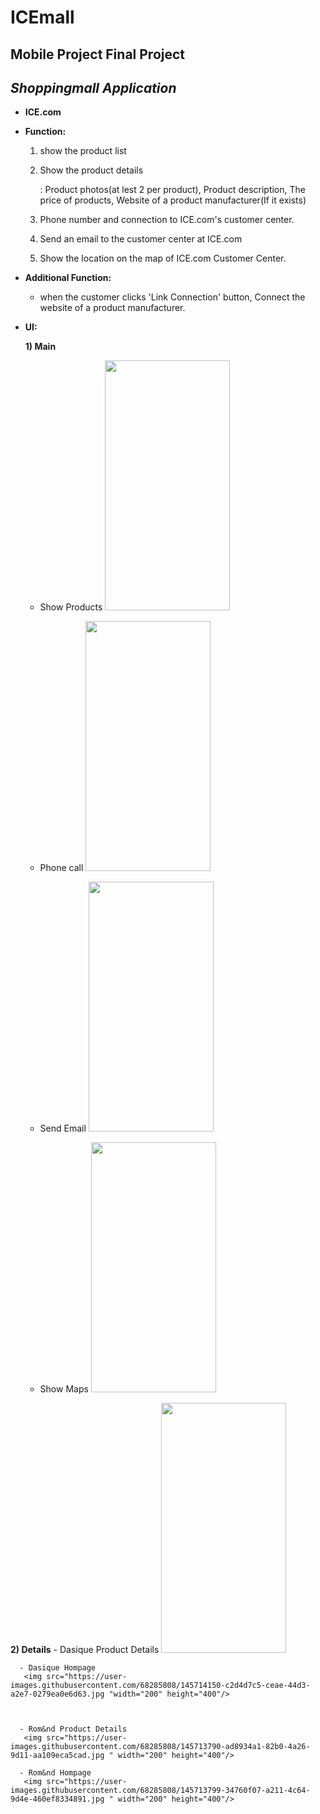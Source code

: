 # ICEmall

**Mobile Project Final Project**
---
*Shoppingmall Application*
---

+ **ICE.com**


+ **Function:**
  1) show the product list
  2) Show the product details
      
      : Product photos(at lest 2 per product), Product description, The price of products, Website of a product manufacturer(If it exists)
  3) Phone number and connection to ICE.com's customer center.
  4) Send an email to the customer center at ICE.com
  5) Show the location on the map of ICE.com Customer Center.

+ **Additional Function:**
  - when the customer clicks 'Link Connection' button, Connect the website of a product manufacturer.

+ **UI:**
 
 
   **1) Main**
    - Show Products
       <img src="https://user-images.githubusercontent.com/68285808/145713741-326d22bb-37d3-4bfe-a016-4c84dcb95e4f.jpg" width="200" height="400"/>




    - Phone call
       <img src="https://user-images.githubusercontent.com/68285808/145713762-88feb4ab-fccc-4d98-af80-704eac2f187c.jpg" width="200" height="400"/>




    - Send Email
       <img src="https://user-images.githubusercontent.com/68285808/145713772-496ebc99-17cc-4628-882e-2e640cd4e1a5.jpg " width="200" height="400"/>




    - Show Maps
        <img src="https://user-images.githubusercontent.com/68285808/145713779-56edddec-8450-4463-bad4-f4ff648ffcd9.jpg " width="200" height="400"/>

  
  
  
 **2) Details**
      - Dasique Product Details
       <img src="https://user-images.githubusercontent.com/68285808/145713784-c84494c6-166f-4fa0-80f5-1ee6439c12a8.jpg " width="200" height="400"/>
      
      - Dasique Hompage
       <img src="https://user-images.githubusercontent.com/68285808/145714150-c2d4d7c5-ceae-44d3-a2e7-0279ea0e6d63.jpg "width="200" height="400"/>



      - Rom&nd Product Details
       <img src="https://user-images.githubusercontent.com/68285808/145713790-ad8934a1-82b0-4a26-9d11-aa109eca5cad.jpg " width="200" height="400"/>
       
      - Rom&nd Hompage 
       <img src="https://user-images.githubusercontent.com/68285808/145713799-34760f07-a211-4c64-9d4e-460ef8334891.jpg " width="200" height="400"/>

